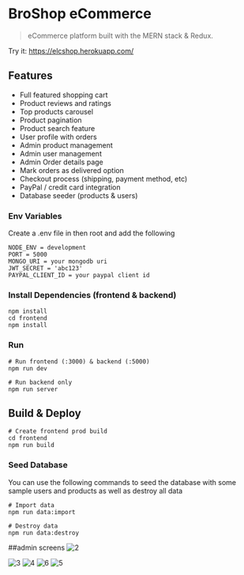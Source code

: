 # BroShop eCommerce 

> eCommerce platform built with the MERN stack & Redux.
 
 Try it: https://elcshop.herokuapp.com/ 
 
 
 
 ## Features

- Full featured shopping cart
- Product reviews and ratings
- Top products carousel
- Product pagination
- Product search feature
- User profile with orders
- Admin product management
- Admin user management
- Admin Order details page
- Mark orders as delivered option
- Checkout process (shipping, payment method, etc)
- PayPal / credit card integration
- Database seeder (products & users)

### Env Variables

Create a .env file in then root and add the following

```
NODE_ENV = development
PORT = 5000
MONGO_URI = your mongodb uri
JWT_SECRET = 'abc123'
PAYPAL_CLIENT_ID = your paypal client id
```

### Install Dependencies (frontend & backend)

```
npm install
cd frontend
npm install
```

### Run

```
# Run frontend (:3000) & backend (:5000)
npm run dev

# Run backend only
npm run server
```

## Build & Deploy

```
# Create frontend prod build
cd frontend
npm run build
```


### Seed Database

You can use the following commands to seed the database with some sample users and products as well as destroy all data

```
# Import data
npm run data:import

# Destroy data
npm run data:destroy
```

##admin screens
![2](https://user-images.githubusercontent.com/87587492/178826150-a33f7ddb-227a-47e8-b3d3-23942668f721.png)

![3](https://user-images.githubusercontent.com/87587492/178826194-5f821ca3-1e76-4f03-9175-a4a0b430721e.png)
![4](https://user-images.githubusercontent.com/87587492/178826219-3483a1c9-a128-4ff6-854b-f260f37c73a9.png)
![6](https://user-images.githubusercontent.com/87587492/178826322-2f53b1d9-637c-489f-a81e-9350f30e816c.png)
![5](https://user-images.githubusercontent.com/87587492/178826307-9ce14b4e-bd42-4f82-a4ec-b003378d09e4.png)
